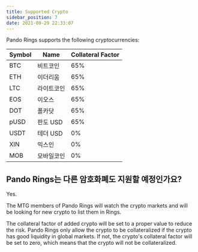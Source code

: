 ```yaml
---
title: Supported Crypto
sidebar_position: 7
date: 2021-09-29 22:33:07
---
```


Pando Rings supports the following cryptocurrencies:

| Symbol | Name   | Collateral Factor |
| ------ | ------ | ----------------- |
| BTC    | 비트코인   | 65%               |
| ETH    | 이더리움   | 65%               |
| LTC    | 라이트코인  | 65%               |
| EOS    | 이오스    | 65%               |
| DOT    | 폴카닷    | 65%               |
| pUSD   | 판도 USD | 65%               |
| USDT   | 테더 USD | 0%                |
| XIN    | 믹스인    | 0%                |
| MOB    | 모바일코인  | 0%                |

## Pando Rings는 다른 암호화폐도 지원할 예정인가요?

Yes.

The MTG members of Pando Rings will watch the crypto markets and will be looking for new crypto to list them in Rings.

The collateral factor of added crypto will be set to a proper value to reduce the risk. Pando Rings only allow the crypto to be collateralized if the crypto has good liquidity in global markets. If not, the crypto's collateral factor will be set to zero, which means that the crypto will not be collateralized.

